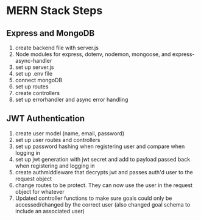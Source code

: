# MERN Stack Steps

## Express and MongoDB
1. create backend file with server.js
2. Node modules for express, dotenv, nodemon, mongoose, and express-async-handler
3. set up server.js
4. set up .env file
8. connect mongoDB
5. set up routes
6. create controllers
7. set up errorhandler and async error handling

## JWT Authentication
1. create user model (name, email, password)
2. set up user routes and controllers
3. set up password hashing when registering user and compare when logging in
4. set up jwt generation with jwt secret and add to payload passed back when registering and logging in
5. create authmiddleware that decrypts jwt and passes auth'd user to the request object
6. change routes to be protect. They can now use the user in the request object for whatever
7. Updated controller functions to make sure goals could only be accessed/changed by the correct user (also changed goal schema to include an associated user)